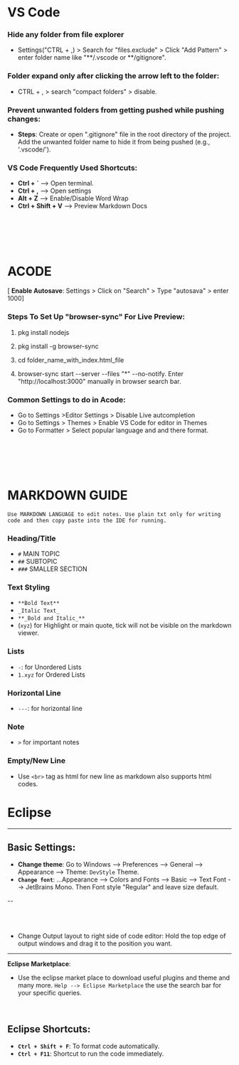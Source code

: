 # VS Code

### Hide any folder from file explorer

- Settings("CTRL + ,) > Search for "files.exclude" > Click "Add Pattern" > enter folder name like "**/.vscode or **/gitignore".

### Folder expand only after clicking the arrow left to the folder:

- CTRL + , > search "compact folders" > disable.

### Prevent unwanted folders from getting pushed while pushing changes:

- **Steps**: Create or open ".gitignore" file in the root directory of the project.
Add the unwanted folder name to hide it from being pushed (e.g., '.vscode/').

### VS Code Frequently Used Shortcuts:

- **Ctrl + `** --> Open terminal.
- **Ctrl + ,** -->  Open settings
- **Alt + Z** --> Enable/Disable Word Wrap
- **Ctrl + Shift + V** --> Preview Markdown Docs

<br>
<br>
<br>
<br>


# ACODE

[ **Enable Autosave**: Settings > Click on "Search" > Type "autosava" > enter 1000]

### Steps To Set Up "browser-sync" For Live Preview:

1. pkg install nodejs
2. pkg install -g browser-sync

3. cd folder_name_with_index.html_file
4. browser-sync start --server --files "*" --no-notify. Enter "http://localhost:3000" manually in browser search bar.

### Common Settings to do in Acode:

-   Go to Settings >Editor Settings > Disable Live autcompletion
-   Go to Settings > Themes > Enable VS Code for editor in Themes
-   Go to Formatter > Select popular language and and there format.

<br>
<br>
<br>
<br>

# MARKDOWN GUIDE

`Use MARKDOWN LANGUAGE to edit notes. Use plain txt only for writing code and then copy paste into the IDE for running.`

### Heading/Title

-   `#` MAIN TOPIC
-   `##` SUBTOPIC
-   `###` SMALLER SECTION

### Text Styling

-   `**Bold Text**`
-   `_Italic Text_`
-   `**_Bold and Italic_**`
-   (`xyz`) for Highlight or main quote, tick will not be visible on the markdown viewer.

### Lists

-   `-`: for Unordered Lists
-   `1.xyz` for Ordered Lists


### Horizontal Line
- `---`: for horizontal line

### Note
- `>` for important notes

### Empty/New Line
- Use `<br>` tag as html for new line as markdown also supports html codes.


# Eclipse
 ---

 ## Basic Settings:

 - **Change theme**: Go to Windows --> Preferences --> General --> Appearance --> Theme: `DevStyle` Theme.
 - **`Change font`**: ...Appearance --> Colors and Fonts --> Basic --> Text Font --> JetBrains Mono. Then Font style "Regular" and leave size default.

--

<br>
<br>

- Change Output layout to right side of code editor: Hold the top edge of output windows and drag it to the position you want.

---

 **Eclipse Marketplace**:

- Use the eclipse market place to download useful plugins and theme and many more. `Help --> Eclipse Marketplace` the use the search bar for your specific queries.

<br>

## Eclipse Shortcuts:

- **`Ctrl + Shift + F`**: To format code automatically.
- **`Ctrl + F11`**: Shortcut to run the code immediately.